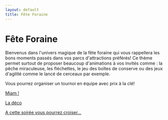 ```yaml
---
layout: default
title: Fête Foraine
---
```


# Fête Foraine

Bienvenus dans l'univers magique de la fête foraine qui vous rappellera les bons moments passés dans vos parcs d'attractions préférés! Ce thème permet surtout de proposer beaucoup d'animations à vos invités comme : la pêche miraculeuse, les fléchettes, le jeu des boîtes de conserve ou des jeux d'agilité comme le lancé de cerceaux par exemple.

Vous pourrez organiser un tournoi en équipe avec prix à la clé!

[Miam !](/pages/fete_foraine/miam.html)

[La déco](/pages/fete_foraine/deco.html)

[A cette soirée vous pourrez croiser...](/pages/fete_foraine/deguisements.html)